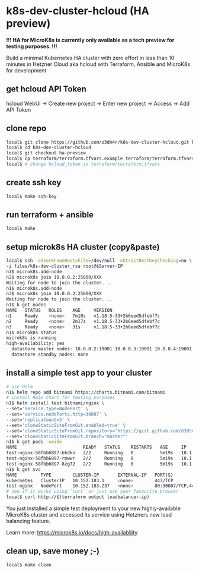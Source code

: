 # k8s-dev-cluster-hcloud (HA preview)

**!!! HA for MicroK8s is currently only available as a tech preview for testing
purposes. !!!**

Build a minimal Kubernetes HA cluster with zero effort in less than 10 minutes in
Hetzner Cloud aka hcloud with Terraform, Ansible and MicroK8s for development

## get hcloud API Token

hcloud WebUI -> Create new project -> Enter new project -> Access -> Add API Token

## clone repo

```bash
local$ git clone https://github.com/z3dm4n/k8s-dev-cluster-hcloud.git k8s-dev-cluster-hcloud
local$ cd k8s-dev-cluster-hcloud
local$ git checkout ha-preview
local$ cp terraform/terraform.tfvars.example terraform/terraform.tfvars
local$ # change hcloud_token in terraform/terraform.tfvars
```

## create ssh key

```bash
local$ make ssh-key
```

## run terraform + ansible

```bash
local$ make
```

## setup microk8s HA cluster (copy&paste)

```bash
local$ ssh -oUserKnownHostsFile=/dev/null -oStrictHostKeyChecking=no \
-i files/k8s-dev-cluster_rsa root@$Server-IP
n1$ microk8s.add-node
n2$ microk8s join 10.0.0.2:25000/XXX
Waiting for node to join the cluster. ..
n1$ microk8s.add-node
n3$ microk8s join 10.0.0.2:25000/XXX
Waiting for node to join the cluster. ..
n1$ k get nodes
NAME   STATUS   ROLES    AGE     VERSION
n1     Ready    <none>   7m10s   v1.18.5-33+2b6eed5dfebf7c
n2     Ready    <none>   2m17s   v1.18.5-33+2b6eed5dfebf7c
n3     Ready    <none>   31s     v1.18.5-33+2b6eed5dfebf7c
n1$ microk8s status
microk8s is running
high-availability: yes
  datastore master nodes: 10.0.0.2:19001 10.0.0.3:19001 10.0.0.4:19001
  datastore standby nodes: none
```

## install a simple test app to your cluster

```bash
# use Helm
n1$ helm repo add bitnami https://charts.bitnami.com/bitnami
# install Helm Chart for testing purposes
n1$ helm install test bitnami/nginx \
--set='service.type=NodePort' \
--set='service.nodePorts.http=30007' \
--set='replicaCount=3' \
--set='cloneStaticSiteFromGit.enabled=true' \
--set='cloneStaticSiteFromGit.repository="https://gist.github.com/d395ce9d32321b57e5844dcdcfc0acb7.git"' \
--set='cloneStaticSiteFromGit.branch="master"'
n1$ k get pods -owide
NAME                         READY   STATUS    RESTARTS   AGE     IP            NODE   NOMINATED NODE   READINESS GATES
test-nginx-58fbb6897-bkdkn   2/2     Running   0          5m19s   10.1.217.1    n2     <none>           <none>
test-nginx-58fbb6897-rmwwr   2/2     Running   0          5m19s   10.1.40.132   n1     <none>           <none>
test-nginx-58fbb6897-8zg72   2/2     Running   0          5m19s   10.1.98.1     n3     <none>           <none>
n1$ k get svc
NAME         TYPE        CLUSTER-IP       EXTERNAL-IP   PORT(S)                      AGE
kubernetes   ClusterIP   10.152.183.1     <none>        443/TCP                      8m49s
test-nginx   NodePort    10.152.183.237   <none>        80:30007/TCP,443:31578/TCP   114s
# see if it works using `curl` or just use your favourite browser
local$ curl http://$(terraform output loadbalancer-ip)
```

You just installed a simple test deployment to your new highly-available MicroK8s
cluster and accessed its service using Hetzners new load balancing feature.

Learn more: https://microk8s.io/docs/high-availability

## clean up, save money ;-)

```bash
local$ make clean
```
